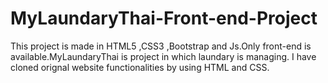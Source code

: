 # MyLaundaryThai-Front-end-Project
This project is made in HTML5 ,CSS3 ,Bootstrap and Js.Only front-end is available.MyLaundaryThai is project in which laundary is managing.
I have cloned orignal website functionalities by using HTML and CSS.
